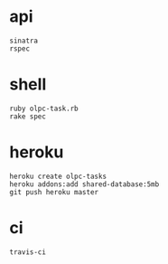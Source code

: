 # api
 
    sinatra
    rspec

# shell 

    ruby olpc-task.rb 
    rake spec

# heroku

    heroku create olpc-tasks
    heroku addons:add shared-database:5mb
    git push heroku master

# ci
    travis-ci
